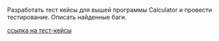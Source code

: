 Разработать тест кейсы для вышей программы Calculator и провести тестирование.
Описать найденные баги.

[ссылка на тест-кейсы](https://docs.google.com/spreadsheets/d/1n-hndgmGQJICH3ZTMjOLUxnk_KdMF8ee/edit?usp=sharing&ouid=107744067165353808197&rtpof=true&sd=true)